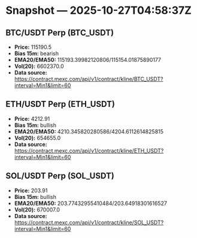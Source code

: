 # Snapshot — 2025-10-27T04:58:37Z

## BTC/USDT Perp (BTC_USDT)
- **Price:** 115190.5
- **Bias 15m:** bearish
- **EMA20/EMA50:** 115193.39982120806/115154.01875890177
- **Vol(20):** 6602370.0
- **Data source:** https://contract.mexc.com/api/v1/contract/kline/BTC_USDT?interval=Min1&limit=60

## ETH/USDT Perp (ETH_USDT)
- **Price:** 4212.91
- **Bias 15m:** bullish
- **EMA20/EMA50:** 4210.345820280586/4204.6112614825815
- **Vol(20):** 654655.0
- **Data source:** https://contract.mexc.com/api/v1/contract/kline/ETH_USDT?interval=Min1&limit=60

## SOL/USDT Perp (SOL_USDT)
- **Price:** 203.91
- **Bias 15m:** bullish
- **EMA20/EMA50:** 203.77432955410484/203.64918301616527
- **Vol(20):** 670007.0
- **Data source:** https://contract.mexc.com/api/v1/contract/kline/SOL_USDT?interval=Min1&limit=60
